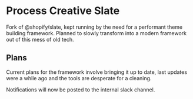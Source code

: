 # Process Creative Slate
Fork of @shopify/slate, kept running by the need for a performant theme building framework. Planned to slowly transform into a modern framework out of this mess of old tech.

## Plans
Current plans for the framework involve bringing it up to date, last updates were a while ago and the tools are desperate for a cleaning.

Notifications will now be posted to the internal slack channel.
